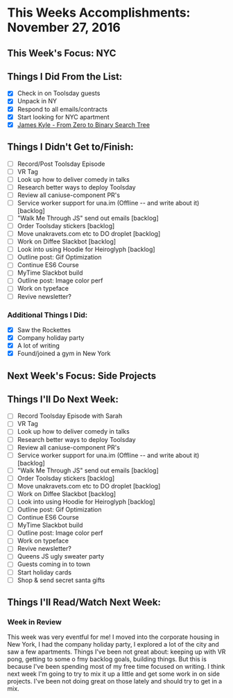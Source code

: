 # This Weeks Accomplishments: November 27, 2016

## This Week's Focus: NYC

## Things I Did From the List:

- [x] Check in on Toolsday guests
- [x] Unpack in NY
- [x] Respond to all emails/contracts
- [x] Start looking for NYC apartment
- [x] [James Kyle - From Zero to Binary Search Tree](https://www.youtube.com/watch?v=rG9jQ5yQvKQ)

## Things I Didn't Get to/Finish:

- [ ] Record/Post Toolsday Episode
- [ ] VR Tag
- [ ] Look up how to deliver comedy in talks
- [ ] Research better ways to deploy Toolsday
- [ ] Review all caniuse-component PR's
- [ ] Service worker support for una.im (Offline -- and write about it) [backlog]
- [ ] "Walk Me Through JS" send out emails [backlog]
- [ ] Order Toolsday stickers [backlog]
- [ ] Move unakravets.com etc to DO droplet [backlog]
- [ ] Work on Diffee Slackbot [backlog]
- [ ] Look into using Hoodie for Heiroglyph [backlog]
- [ ] Outline post: Gif Optimization
- [ ] Continue ES6 Course
- [ ] MyTime Slackbot build
- [ ] Outline post: Image color perf
- [ ] Work on typeface
- [ ] Revive newsletter?

### Additional Things I Did:

- [x] Saw the Rockettes
- [x] Company holiday party
- [x] A lot of writing
- [x] Found/joined a gym in New York

## Next Week's Focus: Side Projects

## Things I'll Do Next Week:

- [ ] Record Toolsday Episode with Sarah
- [ ] VR Tag
- [ ] Look up how to deliver comedy in talks
- [ ] Research better ways to deploy Toolsday
- [ ] Review all caniuse-component PR's
- [ ] Service worker support for una.im (Offline -- and write about it) [backlog]
- [ ] "Walk Me Through JS" send out emails [backlog]
- [ ] Order Toolsday stickers [backlog]
- [ ] Move unakravets.com etc to DO droplet [backlog]
- [ ] Work on Diffee Slackbot [backlog]
- [ ] Look into using Hoodie for Heiroglyph [backlog]
- [ ] Outline post: Gif Optimization
- [ ] Continue ES6 Course
- [ ] MyTime Slackbot build
- [ ] Outline post: Image color perf
- [ ] Work on typeface
- [ ] Revive newsletter?
- [ ] Queens JS ugly sweater party
- [ ] Guests coming in to town
- [ ] Start holiday cards
- [ ] Shop & send secret santa gifts

## Things I'll Read/Watch Next Week:

### Week in Review

This week was very eventful for me! I moved into the corporate housing in New York, I had the company holiday party, I explored a lot of the city and saw a few apartments. Things I've been not great about: keeping up with VR pong, getting to some o fmy backlog goals, building things. But this is because I've been spending most of my free time focused on writing. I think next week I'm going to try to mix it up a little and get some work in on side projects. I've been not doing great on those lately and should try to get in a mix.